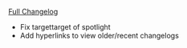 [Full Changelog](https://github.com/enderneko/Cell/compare/r120-release...20a608252428026bf0264b3d4ae3f60c264c728d)

- Fix targettarget of spotlight
- Add hyperlinks to view older/recent changelogs
